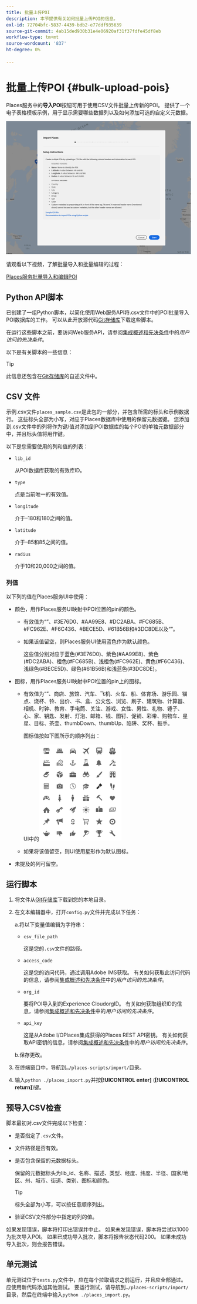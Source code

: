 ```yaml
---
title: 批量上传POI
description: 本节提供有关如何批量上传POI的信息。
exl-id: 72704bfc-5837-4439-bdb2-e77ddf935639
source-git-commit: 4ab15ded930b31e4e06920af31f37fdfe45df8eb
workflow-type: tm+mt
source-wordcount: '837'
ht-degree: 0%

---
```


# 批量上传POI {#bulk-upload-pois}

Places服务中的&#x200B;**导入POI**&#x200B;按钮可用于使用CSV文件批量上传新的POI。 提供了一个电子表格模板示例，用于显示需要哪些数据列以及如何添加可选的自定义元数据。

![批量导入屏幕](/help/assets/Bulk-import.png)

请观看以下视频，了解批量导入和批量编辑的过程：

<!--I changed this embed to a link to pass validation. We should not link to youtube videos, so please upload this to MCP-->

[Places服务批量导入和编辑POI](https://www.youtube.com/watch?v=75qVtirsXhg)

## Python API脚本

已创建了一组Python脚本，以简化使用Web服务API将.csv文件中的POI批量导入POI数据库的工作。 可以从此开放源代码[Git存储库](https://github.com/adobe/places-scripts)下载这些脚本。

在运行这些脚本之前，要访问Web服务API，请参阅[集成概述和先决条件](/help/web-service-api/adobe-i-o-integration.md)中的&#x200B;*用户访问的先决条件*。

以下是有关脚本的一些信息：

>[!TIP]
>
>此信息还包含在[Git存储库](https://github.com/adobe/places-scripts)的自述文件中。

## CSV 文件

示例.csv文件`places_sample.csv`是此包的一部分，并包含所需的标头和示例数据行。 这些标头全部为小写，对应于Places数据库中使用的保留元数据键。 您添加到.csv文件中的列将作为键/值对添加到POI数据库的每个POI的单独元数据部分中，并且标头值将用作键。

以下是您需要使用的列和值的列表：

* `lib_id`

  从POI数据库获取的有效库ID。

* `type`

  点是当前唯一的有效值。

* `longitude`

  介于–180和180之间的值。

* `latitude`

  介于–85和85之间的值。

* `radius`

  介于10和20,000之间的值。

### 列值

以下列的值在Places服务UI中使用：

* 颜色，用作Places服务UI映射中POI位置的pin的颜色。
   * 有效值为“”、#3E76D0、#AA99E8、#DC2ABA、#FC685B、#FC962E、#F6C436、#BECE5D、#61B56B和#3DC8DE以及“”。
   * 如果该值留空，则Places服务UI使用蓝色作为默认颜色。

     这些值分别对应于蓝色(#3E76D0)、紫色(#AA99E8)、紫色(#DC2ABA)、橙色(#FC685B)、浅橙色(#FC962E)、黄色(#F6C436)、浅绿色(#BECE5D)、绿色(#61B56B)和浅蓝色(#3DC8DE)。

* 图标，用作Places服务UI映射中POI位置的pin上的图标。

   * 有效值为“”、商店、旅馆、汽车、飞机、火车、船、体育场、游乐园、锚点、烧杯、铃、出价、书、盒、公文包、浏览、刷子、建筑物、计算器、相机、时钟、教育、手电筒、关注、游戏、女性、男性、礼物、锤子、心、家、钥匙、发射、灯泡、邮箱、钱、图钉、促销、彩带、购物车、星星、目标、茶壶、thumbDown、thumbUp、陷阱、奖杯、扳手。

     图标值按如下图所示的顺序列出：

     UI中的![图标](/help/assets/UI_icons.png)

   * 如果将该值留空，则UI使用星形作为默认图标。

* 未提及的列可留空。

## 运行脚本

1. 将文件从[Git存储库](https://github.com/adobe/places-scripts)下载到您的本地目录。
1. 在文本编辑器中，打开`config.py`文件并完成以下任务：

   a.将以下变量值编辑为字符串：

   * `csv_file_path`

     这是您的`.csv`文件的路径。

   * `access_code`

     这是您的访问代码，通过调用Adobe IMS获取。 有关如何获取此访问代码的信息，请参阅[集成概述和先决条件](/help/web-service-api/adobe-i-o-integration.md)中的&#x200B;*用户访问的先决条件*。

   * `org_id`

     要将POI导入到的Experience CloudorgID。 有关如何获取组织ID的信息，请参阅[集成概述和先决条件](/help/web-service-api/adobe-i-o-integration.md)中的&#x200B;*用户访问的先决条件*。

   * `api_key`

     这是从Adobe I/OPlaces集成获得的Places REST API密钥。 有关如何获取API密钥的信息，请参阅[集成概述和先决条件](/help/web-service-api/adobe-i-o-integration.md)中的&#x200B;*用户访问的先决条件*。

   b.保存更改。

1. 在终端窗口中，导航到`…/places-scripts/import/`目录。
1. 输入`python ./places_import.py`并按&#x200B;**[!UICONTROL enter]** (**[!UICONTROL return]**)键。


## 预导入CSV检查

脚本最初对.csv文件完成以下检查：

* 是否指定了`.csv`文件。
* 文件路径是否有效。
* 是否包含保留的元数据标头。

  保留的元数据标头为lib_id、名称、描述、类型、经度、纬度、半径、国家/地区、州、城市、街道、类别、图标和颜色。

  >[!TIP]
  >
  >标头全部为小写，可以按任意顺序列出。

* 验证CSV文件部分中指定的列的值。

如果发现错误，脚本将打印出错误并中止。 如果未发现错误，脚本将尝试以1000为批次导入POI。 如果已成功导入批次，脚本将报告状态代码200。 如果未成功导入批次，则会报告错误。

## 单元测试

单元测试位于`tests.py`文件中，应在每个拉取请求之前运行，并且应全部通过。 应使用新代码添加其他测试。 要运行测试，请导航到`…/places-scripts/import/`目录，然后在终端中输入`python ./places_import.py`。
